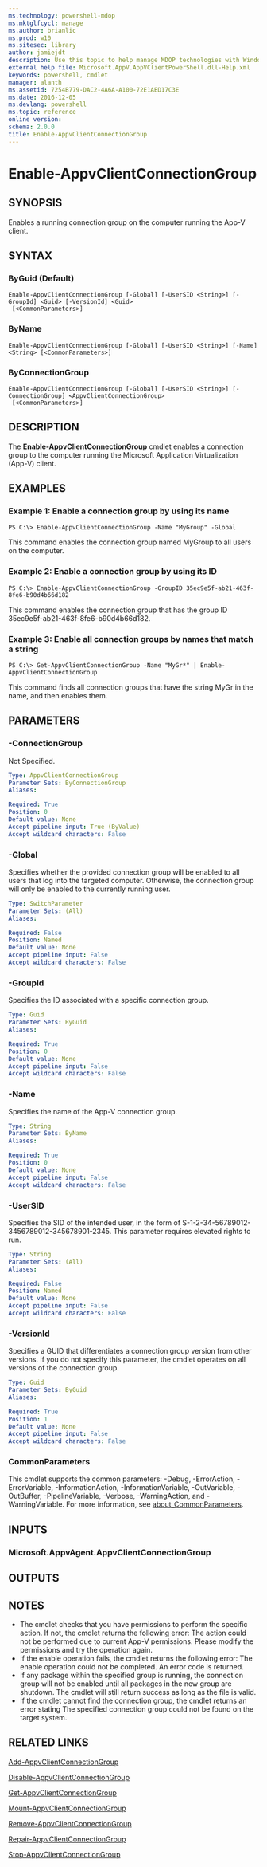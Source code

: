 ```yaml
---
ms.technology: powershell-mdop
ms.mktglfcycl: manage
ms.author: brianlic
ms.prod: w10
ms.sitesec: library
author: jamiejdt
description: Use this topic to help manage MDOP technologies with Windows PowerShell.
external help file: Microsoft.AppV.AppVClientPowerShell.dll-Help.xml
keywords: powershell, cmdlet
manager: alanth 
ms.assetid: 7254B779-DAC2-4A6A-A100-72E1AED17C3E
ms.date: 2016-12-05
ms.devlang: powershell
ms.topic: reference
online version: 
schema: 2.0.0
title: Enable-AppvClientConnectionGroup
---
```


# Enable-AppvClientConnectionGroup

## SYNOPSIS
Enables a running connection group on the computer running the App-V client.

## SYNTAX

### ByGuid (Default)
```
Enable-AppvClientConnectionGroup [-Global] [-UserSID <String>] [-GroupId] <Guid> [-VersionId] <Guid>
 [<CommonParameters>]
```

### ByName
```
Enable-AppvClientConnectionGroup [-Global] [-UserSID <String>] [-Name] <String> [<CommonParameters>]
```

### ByConnectionGroup
```
Enable-AppvClientConnectionGroup [-Global] [-UserSID <String>] [-ConnectionGroup] <AppvClientConnectionGroup>
 [<CommonParameters>]
```

## DESCRIPTION
The **Enable-AppvClientConnectionGroup** cmdlet enables a connection group to the computer running the Microsoft Application Virtualization (App-V) client.

## EXAMPLES

### Example 1: Enable a connection group by using its name
```
PS C:\> Enable-AppvClientConnectionGroup -Name "MyGroup" -Global
```

This command enables the connection group named MyGroup to all users on the computer.

### Example 2: Enable a connection group by using its ID
```
PS C:\> Enable-AppvClientConnectionGroup -GroupID 35ec9e5f-ab21-463f-8fe6-b90d4b66d182
```

This command enables the connection group that has the group ID 35ec9e5f-ab21-463f-8fe6-b90d4b66d182.

### Example 3: Enable all connection groups by names that match a string
```
PS C:\> Get-AppvClientConnectionGroup -Name "MyGr*" | Enable-AppvClientConnectionGroup
```

This command finds all connection groups that have the string MyGr in the name, and then enables them.

## PARAMETERS

### -ConnectionGroup
Not Specified.

```yaml
Type: AppvClientConnectionGroup
Parameter Sets: ByConnectionGroup
Aliases: 

Required: True
Position: 0
Default value: None
Accept pipeline input: True (ByValue)
Accept wildcard characters: False
```

### -Global
Specifies whether the provided connection group will be enabled to all users that log into the targeted computer.
Otherwise, the connection group will only be enabled to the currently running user.

```yaml
Type: SwitchParameter
Parameter Sets: (All)
Aliases: 

Required: False
Position: Named
Default value: None
Accept pipeline input: False
Accept wildcard characters: False
```

### -GroupId
Specifies the ID associated with a specific connection group.

```yaml
Type: Guid
Parameter Sets: ByGuid
Aliases: 

Required: True
Position: 0
Default value: None
Accept pipeline input: False
Accept wildcard characters: False
```

### -Name
Specifies the name of the App-V connection group.

```yaml
Type: String
Parameter Sets: ByName
Aliases: 

Required: True
Position: 0
Default value: None
Accept pipeline input: False
Accept wildcard characters: False
```

### -UserSID
Specifies the SID of the intended user, in the form of S-1-2-34-56789012-3456789012-345678901-2345.
This parameter requires elevated rights to run.

```yaml
Type: String
Parameter Sets: (All)
Aliases: 

Required: False
Position: Named
Default value: None
Accept pipeline input: False
Accept wildcard characters: False
```

### -VersionId
Specifies a GUID that differentiates a connection group version from other versions.
If you do not specify this parameter, the cmdlet operates on all versions of the connection group.

```yaml
Type: Guid
Parameter Sets: ByGuid
Aliases: 

Required: True
Position: 1
Default value: None
Accept pipeline input: False
Accept wildcard characters: False
```

### CommonParameters
This cmdlet supports the common parameters: -Debug, -ErrorAction, -ErrorVariable, -InformationAction, -InformationVariable, -OutVariable, -OutBuffer, -PipelineVariable, -Verbose, -WarningAction, and -WarningVariable. For more information, see [about_CommonParameters](http://go.microsoft.com/fwlink/?LinkID=113216).

## INPUTS

### Microsoft.AppvAgent.AppvClientConnectionGroup

## OUTPUTS

## NOTES
* The cmdlet checks that you have permissions to perform the specific action. If not, the cmdlet returns the following error: The action could not be performed due to current App-V permissions. Please modify the permissions and try the operation again.
* If the enable operation fails, the cmdlet returns the following error: The enable operation could not be completed. An error code is returned.
* If any package within the specified group is running, the connection group will not be enabled until all packages in the new group are shutdown. The cmdlet will still return success as long as the file is valid.
* If the cmdlet cannot find the connection group, the cmdlet returns an error stating The specified connection group could not be found on the target system.

## RELATED LINKS

[Add-AppvClientConnectionGroup](./Add-AppvClientConnectionGroup.md)

[Disable-AppvClientConnectionGroup](./Disable-AppvClientConnectionGroup.md)

[Get-AppvClientConnectionGroup](./Get-AppvClientConnectionGroup.md)

[Mount-AppvClientConnectionGroup](./Mount-AppvClientConnectionGroup.md)

[Remove-AppvClientConnectionGroup](./Remove-AppvClientConnectionGroup.md)

[Repair-AppvClientConnectionGroup](./Repair-AppvClientConnectionGroup.md)

[Stop-AppvClientConnectionGroup](./Stop-AppvClientConnectionGroup.md)



